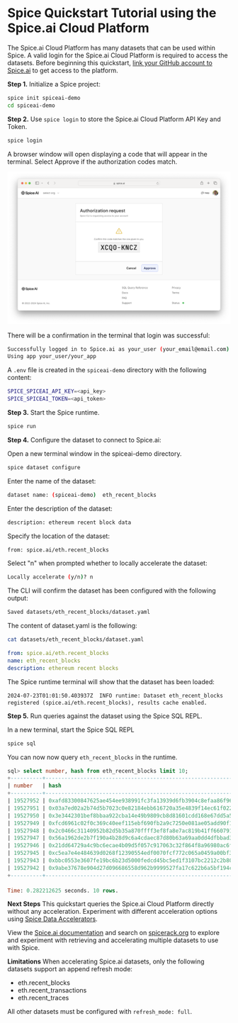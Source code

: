 # Spice Quickstart Tutorial using the Spice.ai Cloud Platform

The Spice.ai Cloud Platform has many datasets that can be used within Spice.  A valid login for the Spice.ai Cloud Platform is required to access the datasets.  Before beginning this quickstart, [link your GitHub account to Spice.ai](https://spice.ai/login) to get access to the platform.

**Step 1.** Initialize a Spice project:

```bash
spice init spiceai-demo
cd spiceai-demo
```

**Step 2.** Use `spice login` to store the Spice.ai Cloud Platform API Key and Token.

```bash
spice login
```

A browser window will open displaying a code that will appear in the terminal.  Select Approve if the authorization codes match.

![Screenshot](./device_login.png)

There will be a confirmation in the terminal that login was successful:

```bash
Successfully logged in to Spice.ai as your_user (your_email@email.com)
Using app your_user/your_app
```

A `.env` file is created in the `spiceai-demo` directory with the following content:

```bash
SPICE_SPICEAI_API_KEY=<api_key>
SPICE_SPICEAI_TOKEN=<api_token>
```

**Step 3.** Start the Spice runtime.

```bash
spice run
```

**Step 4.** Configure the dataset to connect to Spice.ai:

Open a new terminal window in the spiceai-demo directory.

```bash
spice dataset configure
```

Enter the name of the dataset:

```bash
dataset name: (spiceai-demo)  eth_recent_blocks
```

Enter the description of the dataset:

```bash
description: ethereum recent block data
```

Specify the location of the dataset:

```bash
from: spice.ai/eth.recent_blocks
```

Select "n" when prompted whether to locally accelerate the dataset:

```bash
Locally accelerate (y/n)? n
```

The CLI will confirm the dataset has been configured with the following output:

```bash
Saved datasets/eth_recent_blocks/dataset.yaml
```

The content of dataset.yaml is the following:

```bash
cat datasets/eth_recent_blocks/dataset.yaml
```

```yaml
from: spice.ai/eth.recent_blocks
name: eth_recent_blocks
description: ethereum recent blocks
```

The Spice runtime terminal will show that the dataset has been loaded:

```console
2024-07-23T01:01:50.403937Z  INFO runtime: Dataset eth_recent_blocks registered (spice.ai/eth.recent_blocks), results cache enabled.
```

**Step 5.** Run queries against the dataset using the Spice SQL REPL.

In a new terminal, start the Spice SQL REPL

```bash
spice sql
```

You can now now query `eth_recent_blocks` in the runtime.

```sql
sql> select number, hash from eth_recent_blocks limit 10;
+----------+--------------------------------------------------------------------+
| number   | hash                                                               |
+----------+--------------------------------------------------------------------+
| 19527952 | 0xafd83300847625ae454ee938991fc3fa13939d6fb3904c8efaa86f96ae53de70 |
| 19527951 | 0x03a7ed02a2b74d5b7023c0e82184ebb616720a35e4839f14ec61f0225da7d6ef |
| 19527950 | 0x3e3442301bef8bbaa922cba14e49b9809cb8d81601cdd168e67dd5a5f7637e1d |
| 19527949 | 0xfcd6961c02f0c369c40eef115ebf690fb2a9c7250e081ae05add90f151387361 |
| 19527948 | 0x2c0466c31140952b82d5b35a870ffff3ef8fa8e7ac819b41ff660791ad4fb930 |
| 19527947 | 0x56a1962de2b7f190a4b28d9c6a4cdaec87d80b63a69aa0dd4dfbbad36b8a60e1 |
| 19527946 | 0x21dd64729a4c9bc6ecae4b09d5f057c917063c32f864f8a96980ac6fe35f679f |
| 19527945 | 0xc5ea7e4e484639d0268f12390554edf0070fcf772c065a0459a00bf3a39a0782 |
| 19527943 | 0xbbc0553e3607fe19bc6b23d5000fedcd45bc5ed1f3107bc2212c2b802ea6a05d |
| 19527942 | 0x9abe37678e904d27d096686558d962b9999527fa17c622b6a5bf194cdb450b97 |
+----------+--------------------------------------------------------------------+

Time: 0.282212625 seconds. 10 rows.
```

**Next Steps**
This quickstart queries the Spice.ai Cloud Platform directly without any acceleration.  Experiment with different acceleration options using [Spice Data Accelerators](https://docs.spiceai.org/data-accelerators).

View the [Spice.ai documentation](https://docs.spice.ai/building-blocks/datasets) and search on [spicerack.org](https://spicerack.org/) to explore and experiment with retrieving and accelerating multiple datasets to use with Spice.

**Limitations**
When accelerating Spice.ai datasets, only the following datasets support an append refresh mode:

* eth.recent_blocks
* eth.recent_transactions
* eth.recent_traces

All other datasets must be configured with `refresh_mode: full`.
